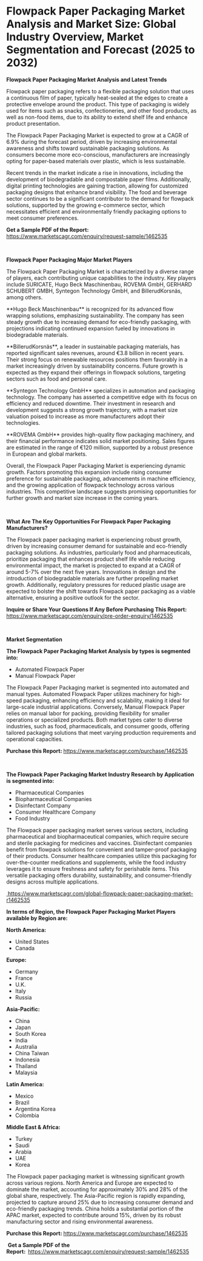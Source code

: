 <p><h1>Flowpack Paper Packaging Market Analysis and Market Size: Global Industry Overview, Market Segmentation and Forecast (2025 to 2032)</h1></p><p><strong>Flowpack Paper Packaging Market Analysis and Latest Trends</strong></p>
<p><p>Flowpack paper packaging refers to a flexible packaging solution that uses a continuous film of paper, typically heat-sealed at the edges to create a protective envelope around the product. This type of packaging is widely used for items such as snacks, confectioneries, and other food products, as well as non-food items, due to its ability to extend shelf life and enhance product presentation.</p><p>The Flowpack Paper Packaging Market is expected to grow at a CAGR of 6.9% during the forecast period, driven by increasing environmental awareness and shifts toward sustainable packaging solutions. As consumers become more eco-conscious, manufacturers are increasingly opting for paper-based materials over plastic, which is less sustainable.</p><p>Recent trends in the market indicate a rise in innovations, including the development of biodegradable and compostable paper films. Additionally, digital printing technologies are gaining traction, allowing for customized packaging designs that enhance brand visibility. The food and beverage sector continues to be a significant contributor to the demand for flowpack solutions, supported by the growing e-commerce sector, which necessitates efficient and environmentally friendly packaging options to meet consumer preferences.</p></p>
<p><strong>Get a Sample PDF of the Report:&nbsp;</strong> <a href="https://www.marketscagr.com/enquiry/request-sample/1462535?utm_campaign=2485&utm_medium=2&utm_source=Github&utm_content=ia&utm_term=19042025&utm_id=flowpack-paper-packaging">https://www.marketscagr.com/enquiry/request-sample/1462535</a></p>
<p>&nbsp;</p>
<p><strong>Flowpack Paper Packaging Major Market Players</strong></p>
<p><p>The Flowpack Paper Packaging Market is characterized by a diverse range of players, each contributing unique capabilities to the industry. Key players include SURICATE, Hugo Beck Maschinenbau, ROVEMA GmbH, GERHARD SCHUBERT GMBH, Syntegon Technology GmbH, and BillerudKorsnäs, among others. </p><p>**Hugo Beck Maschinenbau** is recognized for its advanced flow wrapping solutions, emphasizing sustainability. The company has seen steady growth due to increasing demand for eco-friendly packaging, with projections indicating continued expansion fueled by innovations in biodegradable materials.</p><p>**BillerudKorsnäs**, a leader in sustainable packaging materials, has reported significant sales revenues, around €3.8 billion in recent years. Their strong focus on renewable resources positions them favorably in a market increasingly driven by sustainability concerns. Future growth is expected as they expand their offerings in flowpack solutions, targeting sectors such as food and personal care.</p><p>**Syntegon Technology GmbH** specializes in automation and packaging technology. The company has asserted a competitive edge with its focus on efficiency and reduced downtime. Their investment in research and development suggests a strong growth trajectory, with a market size valuation poised to increase as more manufacturers adopt their technologies.</p><p>**ROVEMA GmbH** provides high-quality flow packaging machinery, and their financial performance indicates solid market positioning. Sales figures are estimated in the range of €120 million, supported by a robust presence in European and global markets.</p><p>Overall, the Flowpack Paper Packaging Market is experiencing dynamic growth. Factors promoting this expansion include rising consumer preference for sustainable packaging, advancements in machine efficiency, and the growing application of flowpack technology across various industries. This competitive landscape suggests promising opportunities for further growth and market size increase in the coming years.</p></p>
<p>&nbsp;</p>
<p><strong>What Are The Key Opportunities For Flowpack Paper Packaging Manufacturers?</strong></p>
<p><p>The Flowpack paper packaging market is experiencing robust growth, driven by increasing consumer demand for sustainable and eco-friendly packaging solutions. As industries, particularly food and pharmaceuticals, prioritize packaging that enhances product shelf life while reducing environmental impact, the market is projected to expand at a CAGR of around 5-7% over the next five years. Innovations in design and the introduction of biodegradable materials are further propelling market growth. Additionally, regulatory pressures for reduced plastic usage are expected to bolster the shift towards Flowpack paper packaging as a viable alternative, ensuring a positive outlook for the sector.</p></p>
<p><strong>Inquire or Share Your Questions If Any Before Purchasing This Report:</strong> <a href="https://www.marketscagr.com/enquiry/pre-order-enquiry/1462535?utm_campaign=2485&utm_medium=2&utm_source=Github&utm_content=ia&utm_term=19042025&utm_id=flowpack-paper-packaging">https://www.marketscagr.com/enquiry/pre-order-enquiry/1462535</a></p>
<p>&nbsp;</p>
<p><strong>Market Segmentation</strong></p>
<p><strong>The Flowpack Paper Packaging Market Analysis by types is segmented into:</strong></p>
<p><ul><li>Automated Flowpack Paper</li><li>Manual Flowpack Paper</li></ul></p>
<p><p>The Flowpack Paper Packaging market is segmented into automated and manual types. Automated Flowpack Paper utilizes machinery for high-speed packaging, enhancing efficiency and scalability, making it ideal for large-scale industrial applications. Conversely, Manual Flowpack Paper relies on manual labor for packing, providing flexibility for smaller operations or specialized products. Both market types cater to diverse industries, such as food, pharmaceuticals, and consumer goods, offering tailored packaging solutions that meet varying production requirements and operational capacities.</p></p>
<p><strong>Purchase this Report:&nbsp;</strong><a href="https://www.marketscagr.com/purchase/1462535?utm_campaign=2485&utm_medium=2&utm_source=Github&utm_content=ia&utm_term=19042025&utm_id=flowpack-paper-packaging">https://www.marketscagr.com/purchase/1462535</a></p>
<p>&nbsp;</p>
<p><strong>The Flowpack Paper Packaging Market Industry Research by Application is segmented into:</strong></p>
<p><ul><li>Pharmaceutical Companies</li><li>Biopharmaceutical Companies</li><li>Disinfectant Company</li><li>Consumer Healthcare Company</li><li>Food Industry</li></ul></p>
<p><p>The Flowpack paper packaging market serves various sectors, including pharmaceutical and biopharmaceutical companies, which require secure and sterile packaging for medicines and vaccines. Disinfectant companies benefit from flowpack solutions for convenient and tamper-proof packaging of their products. Consumer healthcare companies utilize this packaging for over-the-counter medications and supplements, while the food industry leverages it to ensure freshness and safety for perishable items. This versatile packaging offers durability, sustainability, and consumer-friendly designs across multiple applications.</p></p>
<p><a href="https://www.marketscagr.com/global-flowpack-paper-packaging-market-r1462535?utm_campaign=2485&utm_medium=2&utm_source=Github&utm_content=ia&utm_term=19042025&utm_id=flowpack-paper-packaging">&nbsp;https://www.marketscagr.com/global-flowpack-paper-packaging-market-r1462535</a></p>
<p><strong>In terms of Region, the Flowpack Paper Packaging Market Players available by Region are:</strong></p>
<p>
    <p> <strong> North America: </strong>
        <ul>
            <li>United States</li>
            <li>Canada</li>
        </ul>
        </p> 
    <p> <strong> Europe: </strong>
        <ul>
            <li>Germany</li>
            <li>France</li>
            <li>U.K.</li>
            <li>Italy</li>
            <li>Russia</li>
        </ul>
        </p> 
    <p> <strong> Asia-Pacific: </strong>
        <ul>
            <li>China</li>
            <li>Japan</li>
            <li>South Korea</li>
            <li>India</li>
            <li>Australia</li>
            <li>China Taiwan</li>
            <li>Indonesia</li>
            <li>Thailand</li>
            <li>Malaysia</li>
        </ul>
        </p> 
    <p> <strong> Latin America: </strong>
        <ul>
            <li>Mexico</li>
            <li>Brazil</li>
            <li>Argentina Korea</li>
            <li>Colombia</li>
        </ul>
        </p> 
    <p> <strong> Middle East & Africa: </strong>
        <ul>
            <li>Turkey</li>
            <li>Saudi</li>
            <li>Arabia</li>
            <li>UAE</li>
            <li>Korea</li>
        </ul>
    </p>
    </p>
<p><p>The Flowpack paper packaging market is witnessing significant growth across various regions. North America and Europe are expected to dominate the market, accounting for approximately 30% and 28% of the global share, respectively. The Asia-Pacific region is rapidly expanding, projected to capture around 25% due to increasing consumer demand and eco-friendly packaging trends. China holds a substantial portion of the APAC market, expected to contribute around 15%, driven by its robust manufacturing sector and rising environmental awareness.</p></p>
<p><strong>Purchase this Report: </strong><a href="https://www.marketscagr.com/purchase/1462535?utm_campaign=2485&utm_medium=2&utm_source=Github&utm_content=ia&utm_term=19042025&utm_id=flowpack-paper-packaging">https://www.marketscagr.com/purchase/1462535</a></p>
<p>&nbsp;<strong>Get a Sample PDF of the Report:&nbsp;&nbsp;</strong><a href="https://www.marketscagr.com/enquiry/request-sample/1462535?utm_campaign=2485&utm_medium=2&utm_source=Github&utm_content=ia&utm_term=19042025&utm_id=flowpack-paper-packaging">https://www.marketscagr.com/enquiry/request-sample/1462535</a></p>
<p><strong></strong></p>
<p><p></p><p></p><p></p></p>
